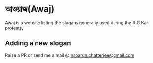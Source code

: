 # আওয়াজ(Awaj)

Awaj is a website listing the slogans generally used during the R G Kar protests.

## Adding a new slogan

Raise a PR or send me a mail @ nabarun.chatterjee@gmail.com
